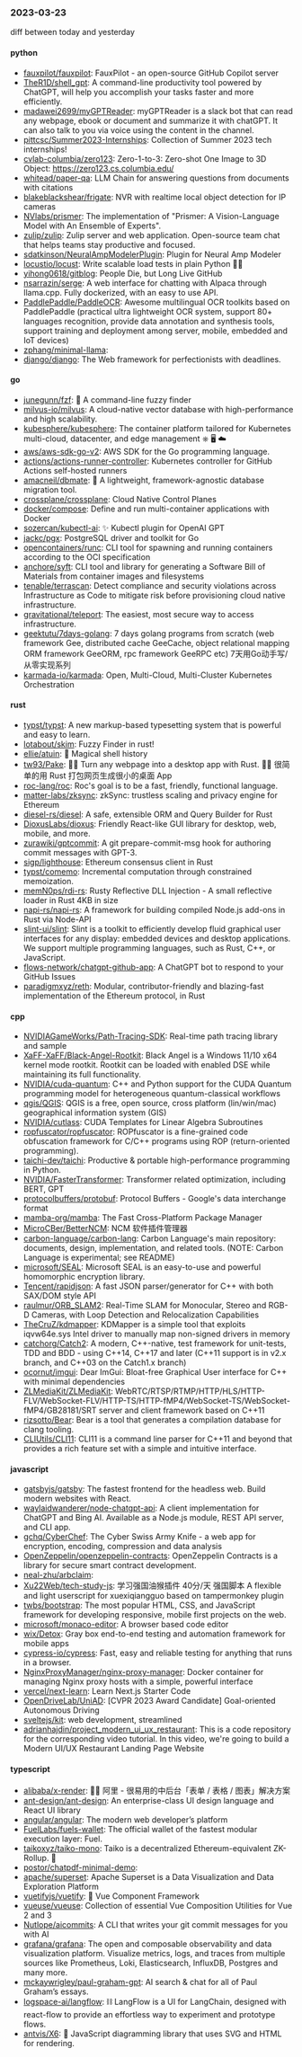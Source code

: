 ### 2023-03-23
diff between today and yesterday

#### python
* [fauxpilot/fauxpilot](https://github.com/fauxpilot/fauxpilot): FauxPilot - an open-source GitHub Copilot server
* [TheR1D/shell_gpt](https://github.com/TheR1D/shell_gpt): A command-line productivity tool powered by ChatGPT, will help you accomplish your tasks faster and more efficiently.
* [madawei2699/myGPTReader](https://github.com/madawei2699/myGPTReader): myGPTReader is a slack bot that can read any webpage, ebook or document and summarize it with chatGPT. It can also talk to you via voice using the content in the channel.
* [pittcsc/Summer2023-Internships](https://github.com/pittcsc/Summer2023-Internships): Collection of Summer 2023 tech internships!
* [cvlab-columbia/zero123](https://github.com/cvlab-columbia/zero123): Zero-1-to-3: Zero-shot One Image to 3D Object: https://zero123.cs.columbia.edu/
* [whitead/paper-qa](https://github.com/whitead/paper-qa): LLM Chain for answering questions from documents with citations
* [blakeblackshear/frigate](https://github.com/blakeblackshear/frigate): NVR with realtime local object detection for IP cameras
* [NVlabs/prismer](https://github.com/NVlabs/prismer): The implementation of "Prismer: A Vision-Language Model with An Ensemble of Experts".
* [zulip/zulip](https://github.com/zulip/zulip): Zulip server and web application. Open-source team chat that helps teams stay productive and focused.
* [sdatkinson/NeuralAmpModelerPlugin](https://github.com/sdatkinson/NeuralAmpModelerPlugin): Plugin for Neural Amp Modeler
* [locustio/locust](https://github.com/locustio/locust): Write scalable load tests in plain Python 🚗💨
* [yihong0618/gitblog](https://github.com/yihong0618/gitblog): People Die, but Long Live GitHub
* [nsarrazin/serge](https://github.com/nsarrazin/serge): A web interface for chatting with Alpaca through llama.cpp. Fully dockerized, with an easy to use API.
* [PaddlePaddle/PaddleOCR](https://github.com/PaddlePaddle/PaddleOCR): Awesome multilingual OCR toolkits based on PaddlePaddle (practical ultra lightweight OCR system, support 80+ languages recognition, provide data annotation and synthesis tools, support training and deployment among server, mobile, embedded and IoT devices)
* [zphang/minimal-llama](https://github.com/zphang/minimal-llama): 
* [django/django](https://github.com/django/django): The Web framework for perfectionists with deadlines.

#### go
* [junegunn/fzf](https://github.com/junegunn/fzf): 🌸 A command-line fuzzy finder
* [milvus-io/milvus](https://github.com/milvus-io/milvus): A cloud-native vector database with high-performance and high scalability.
* [kubesphere/kubesphere](https://github.com/kubesphere/kubesphere): The container platform tailored for Kubernetes multi-cloud, datacenter, and edge management ⎈ 🖥 ☁️
* [aws/aws-sdk-go-v2](https://github.com/aws/aws-sdk-go-v2): AWS SDK for the Go programming language.
* [actions/actions-runner-controller](https://github.com/actions/actions-runner-controller): Kubernetes controller for GitHub Actions self-hosted runners
* [amacneil/dbmate](https://github.com/amacneil/dbmate): 🚀 A lightweight, framework-agnostic database migration tool.
* [crossplane/crossplane](https://github.com/crossplane/crossplane): Cloud Native Control Planes
* [docker/compose](https://github.com/docker/compose): Define and run multi-container applications with Docker
* [sozercan/kubectl-ai](https://github.com/sozercan/kubectl-ai): ✨ Kubectl plugin for OpenAI GPT
* [jackc/pgx](https://github.com/jackc/pgx): PostgreSQL driver and toolkit for Go
* [opencontainers/runc](https://github.com/opencontainers/runc): CLI tool for spawning and running containers according to the OCI specification
* [anchore/syft](https://github.com/anchore/syft): CLI tool and library for generating a Software Bill of Materials from container images and filesystems
* [tenable/terrascan](https://github.com/tenable/terrascan): Detect compliance and security violations across Infrastructure as Code to mitigate risk before provisioning cloud native infrastructure.
* [gravitational/teleport](https://github.com/gravitational/teleport): The easiest, most secure way to access infrastructure.
* [geektutu/7days-golang](https://github.com/geektutu/7days-golang): 7 days golang programs from scratch (web framework Gee, distributed cache GeeCache, object relational mapping ORM framework GeeORM, rpc framework GeeRPC etc) 7天用Go动手写/从零实现系列
* [karmada-io/karmada](https://github.com/karmada-io/karmada): Open, Multi-Cloud, Multi-Cluster Kubernetes Orchestration

#### rust
* [typst/typst](https://github.com/typst/typst): A new markup-based typesetting system that is powerful and easy to learn.
* [lotabout/skim](https://github.com/lotabout/skim): Fuzzy Finder in rust!
* [ellie/atuin](https://github.com/ellie/atuin): 🐢 Magical shell history
* [tw93/Pake](https://github.com/tw93/Pake): 🤱🏻 Turn any webpage into a desktop app with Rust. 🤱🏻 很简单的用 Rust 打包网页生成很小的桌面 App
* [roc-lang/roc](https://github.com/roc-lang/roc): Roc's goal is to be a fast, friendly, functional language.
* [matter-labs/zksync](https://github.com/matter-labs/zksync): zkSync: trustless scaling and privacy engine for Ethereum
* [diesel-rs/diesel](https://github.com/diesel-rs/diesel): A safe, extensible ORM and Query Builder for Rust
* [DioxusLabs/dioxus](https://github.com/DioxusLabs/dioxus): Friendly React-like GUI library for desktop, web, mobile, and more.
* [zurawiki/gptcommit](https://github.com/zurawiki/gptcommit): A git prepare-commit-msg hook for authoring commit messages with GPT-3.
* [sigp/lighthouse](https://github.com/sigp/lighthouse): Ethereum consensus client in Rust
* [typst/comemo](https://github.com/typst/comemo): Incremental computation through constrained memoization.
* [memN0ps/rdi-rs](https://github.com/memN0ps/rdi-rs): Rusty Reflective DLL Injection - A small reflective loader in Rust 4KB in size
* [napi-rs/napi-rs](https://github.com/napi-rs/napi-rs): A framework for building compiled Node.js add-ons in Rust via Node-API
* [slint-ui/slint](https://github.com/slint-ui/slint): Slint is a toolkit to efficiently develop fluid graphical user interfaces for any display: embedded devices and desktop applications. We support multiple programming languages, such as Rust, C++, or JavaScript.
* [flows-network/chatgpt-github-app](https://github.com/flows-network/chatgpt-github-app): A ChatGPT bot to respond to your GitHub Issues
* [paradigmxyz/reth](https://github.com/paradigmxyz/reth): Modular, contributor-friendly and blazing-fast implementation of the Ethereum protocol, in Rust

#### cpp
* [NVIDIAGameWorks/Path-Tracing-SDK](https://github.com/NVIDIAGameWorks/Path-Tracing-SDK): Real-time path tracing library and sample
* [XaFF-XaFF/Black-Angel-Rootkit](https://github.com/XaFF-XaFF/Black-Angel-Rootkit): Black Angel is a Windows 11/10 x64 kernel mode rootkit. Rootkit can be loaded with enabled DSE while maintaining its full functionality.
* [NVIDIA/cuda-quantum](https://github.com/NVIDIA/cuda-quantum): C++ and Python support for the CUDA Quantum programming model for heterogeneous quantum-classical workflows
* [qgis/QGIS](https://github.com/qgis/QGIS): QGIS is a free, open source, cross platform (lin/win/mac) geographical information system (GIS)
* [NVIDIA/cutlass](https://github.com/NVIDIA/cutlass): CUDA Templates for Linear Algebra Subroutines
* [ropfuscator/ropfuscator](https://github.com/ropfuscator/ropfuscator): ROPfuscator is a fine-grained code obfuscation framework for C/C++ programs using ROP (return-oriented programming).
* [taichi-dev/taichi](https://github.com/taichi-dev/taichi): Productive & portable high-performance programming in Python.
* [NVIDIA/FasterTransformer](https://github.com/NVIDIA/FasterTransformer): Transformer related optimization, including BERT, GPT
* [protocolbuffers/protobuf](https://github.com/protocolbuffers/protobuf): Protocol Buffers - Google's data interchange format
* [mamba-org/mamba](https://github.com/mamba-org/mamba): The Fast Cross-Platform Package Manager
* [MicroCBer/BetterNCM](https://github.com/MicroCBer/BetterNCM): NCM 软件插件管理器
* [carbon-language/carbon-lang](https://github.com/carbon-language/carbon-lang): Carbon Language's main repository: documents, design, implementation, and related tools. (NOTE: Carbon Language is experimental; see README)
* [microsoft/SEAL](https://github.com/microsoft/SEAL): Microsoft SEAL is an easy-to-use and powerful homomorphic encryption library.
* [Tencent/rapidjson](https://github.com/Tencent/rapidjson): A fast JSON parser/generator for C++ with both SAX/DOM style API
* [raulmur/ORB_SLAM2](https://github.com/raulmur/ORB_SLAM2): Real-Time SLAM for Monocular, Stereo and RGB-D Cameras, with Loop Detection and Relocalization Capabilities
* [TheCruZ/kdmapper](https://github.com/TheCruZ/kdmapper): KDMapper is a simple tool that exploits iqvw64e.sys Intel driver to manually map non-signed drivers in memory
* [catchorg/Catch2](https://github.com/catchorg/Catch2): A modern, C++-native, test framework for unit-tests, TDD and BDD - using C++14, C++17 and later (C++11 support is in v2.x branch, and C++03 on the Catch1.x branch)
* [ocornut/imgui](https://github.com/ocornut/imgui): Dear ImGui: Bloat-free Graphical User interface for C++ with minimal dependencies
* [ZLMediaKit/ZLMediaKit](https://github.com/ZLMediaKit/ZLMediaKit): WebRTC/RTSP/RTMP/HTTP/HLS/HTTP-FLV/WebSocket-FLV/HTTP-TS/HTTP-fMP4/WebSocket-TS/WebSocket-fMP4/GB28181/SRT server and client framework based on C++11
* [rizsotto/Bear](https://github.com/rizsotto/Bear): Bear is a tool that generates a compilation database for clang tooling.
* [CLIUtils/CLI11](https://github.com/CLIUtils/CLI11): CLI11 is a command line parser for C++11 and beyond that provides a rich feature set with a simple and intuitive interface.

#### javascript
* [gatsbyjs/gatsby](https://github.com/gatsbyjs/gatsby): The fastest frontend for the headless web. Build modern websites with React.
* [waylaidwanderer/node-chatgpt-api](https://github.com/waylaidwanderer/node-chatgpt-api): A client implementation for ChatGPT and Bing AI. Available as a Node.js module, REST API server, and CLI app.
* [gchq/CyberChef](https://github.com/gchq/CyberChef): The Cyber Swiss Army Knife - a web app for encryption, encoding, compression and data analysis
* [OpenZeppelin/openzeppelin-contracts](https://github.com/OpenZeppelin/openzeppelin-contracts): OpenZeppelin Contracts is a library for secure smart contract development.
* [neal-zhu/arbclaim](https://github.com/neal-zhu/arbclaim): 
* [Xu22Web/tech-study-js](https://github.com/Xu22Web/tech-study-js): 学习强国油猴插件 40分/天 强国脚本 A flexible and light userscript for xuexiqiangguo based on tampermonkey plugin
* [twbs/bootstrap](https://github.com/twbs/bootstrap): The most popular HTML, CSS, and JavaScript framework for developing responsive, mobile first projects on the web.
* [microsoft/monaco-editor](https://github.com/microsoft/monaco-editor): A browser based code editor
* [wix/Detox](https://github.com/wix/Detox): Gray box end-to-end testing and automation framework for mobile apps
* [cypress-io/cypress](https://github.com/cypress-io/cypress): Fast, easy and reliable testing for anything that runs in a browser.
* [NginxProxyManager/nginx-proxy-manager](https://github.com/NginxProxyManager/nginx-proxy-manager): Docker container for managing Nginx proxy hosts with a simple, powerful interface
* [vercel/next-learn](https://github.com/vercel/next-learn): Learn Next.js Starter Code
* [OpenDriveLab/UniAD](https://github.com/OpenDriveLab/UniAD): [CVPR 2023 Award Candidate] Goal-oriented Autonomous Driving
* [sveltejs/kit](https://github.com/sveltejs/kit): web development, streamlined
* [adrianhajdin/project_modern_ui_ux_restaurant](https://github.com/adrianhajdin/project_modern_ui_ux_restaurant): This is a code repository for the corresponding video tutorial. In this video, we're going to build a Modern UI/UX Restaurant Landing Page Website

#### typescript
* [alibaba/x-render](https://github.com/alibaba/x-render): 🚴‍♀️ 阿里 - 很易用的中后台「表单 / 表格 / 图表」解决方案
* [ant-design/ant-design](https://github.com/ant-design/ant-design): An enterprise-class UI design language and React UI library
* [angular/angular](https://github.com/angular/angular): The modern web developer’s platform
* [FuelLabs/fuels-wallet](https://github.com/FuelLabs/fuels-wallet): The official wallet of the fastest modular execution layer: Fuel.
* [taikoxyz/taiko-mono](https://github.com/taikoxyz/taiko-mono): Taiko is a decentralized Ethereum-equivalent ZK-Rollup. 🥁
* [postor/chatpdf-minimal-demo](https://github.com/postor/chatpdf-minimal-demo): 
* [apache/superset](https://github.com/apache/superset): Apache Superset is a Data Visualization and Data Exploration Platform
* [vuetifyjs/vuetify](https://github.com/vuetifyjs/vuetify): 🐉 Vue Component Framework
* [vueuse/vueuse](https://github.com/vueuse/vueuse): Collection of essential Vue Composition Utilities for Vue 2 and 3
* [Nutlope/aicommits](https://github.com/Nutlope/aicommits): A CLI that writes your git commit messages for you with AI
* [grafana/grafana](https://github.com/grafana/grafana): The open and composable observability and data visualization platform. Visualize metrics, logs, and traces from multiple sources like Prometheus, Loki, Elasticsearch, InfluxDB, Postgres and many more.
* [mckaywrigley/paul-graham-gpt](https://github.com/mckaywrigley/paul-graham-gpt): AI search & chat for all of Paul Graham’s essays.
* [logspace-ai/langflow](https://github.com/logspace-ai/langflow): ⛓️ LangFlow is a UI for LangChain, designed with react-flow to provide an effortless way to experiment and prototype flows.
* [antvis/X6](https://github.com/antvis/X6): 🚀 JavaScript diagramming library that uses SVG and HTML for rendering.
